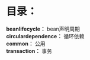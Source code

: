 # 目录：
**beanlifecycle：** bean声明周期   
**circulardependence：** 循环依赖   
**common：** 公用  
**transaction：** 事务  